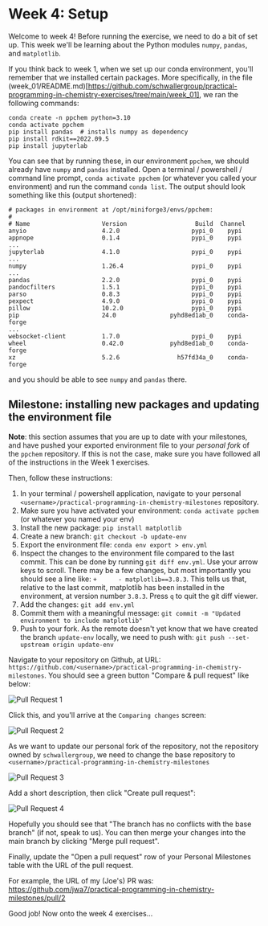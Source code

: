 # Week 4: Setup

Welcome to week 4! Before running the exercise, we need to do a bit of set up. This week
we'll be learning about the Python modules `numpy`, `pandas`, and `matplotlib`.

If you think back to week 1, when we set up our conda environment, you'll remember that
we installed certain packages. More specifically, in the file
(week_01/README.md)[https://github.com/schwallergroup/practical-programming-in-chemistry-exercises/tree/main/week_01],
we ran the following commands:

```
conda create -n ppchem python=3.10
conda activate ppchem
pip install pandas  # installs numpy as dependency
pip install rdkit==2022.09.5
pip install jupyterlab
```

You can see that by running these, in our environment `ppchem`, we should already have
`numpy` and `pandas` installed. Open a terminal / powershell / command line prompt,
`conda activate ppchem` (or whatever you called your environment) and run the command
`conda list`. The output should look something like this (output shortened):

```
# packages in environment at /opt/miniforge3/envs/ppchem:
#
# Name                    Version                   Build  Channel
anyio                     4.2.0                    pypi_0    pypi
appnope                   0.1.4                    pypi_0    pypi
...
jupyterlab                4.1.0                    pypi_0    pypi
...
numpy                     1.26.4                   pypi_0    pypi
...
pandas                    2.2.0                    pypi_0    pypi
pandocfilters             1.5.1                    pypi_0    pypi
parso                     0.8.3                    pypi_0    pypi
pexpect                   4.9.0                    pypi_0    pypi
pillow                    10.2.0                   pypi_0    pypi
pip                       24.0               pyhd8ed1ab_0    conda-forge
...
websocket-client          1.7.0                    pypi_0    pypi
wheel                     0.42.0             pyhd8ed1ab_0    conda-forge
xz                        5.2.6                h57fd34a_0    conda-forge
```

and you should be able to see `numpy` and `pandas` there.


## Milestone: installing new packages and updating the environment file

**Note**: this section assumes that you are up to date with your milestones, and have
pushed your exported environment file to your *personal fork* of the
`ppchem` repository. If this is not the case,
make sure you have followed all of the instructions in the Week 1 exercises.

Then, follow these instructions:

1. In your terminal / powershell application, navigate to your personal
`<username>/practical-programming-in-chemistry-milestones` repository.
1. Make sure you have activated your environment: `conda activate ppchem` (or whatever
   you named your env)
1. Install the new package: `pip install matplotlib`
1. Create a new branch: `git checkout -b update-env`
1. Export the environment file: `conda env export > env.yml`
1. Inspect the changes to the environment file compared to the last commit. This can be
   done by running `git diff env.yml`. Use your arrow keys to scroll. There may be a few
   changes, but most importantly you should see a line like: `+      -
   matplotlib==3.8.3`. This tells us that, relative to the last commit, matplotlib has
   been installed in the environment, at version number `3.8.3`. Press `q` to quit the
   git diff viewer.
1. Add the changes: `git add env.yml`
1. Commit them with a meaningful message: `git commit -m "Updated environment to include
   matplotlib"`
1. Push to your fork. As the remote doesn't yet know that we have created the branch
   `update-env` locally, we need to push with: `git push --set-upstream origin
   update-env`
   
Navigate to your repository on Github, at URL:
`https://github.com/<username>/practical-programming-in-chemistry-milestones`. You should
see a green button "Compare & pull request" like below:

![Pull Request 1](../assets/week_04_pull_request/pull_request_1.png)

Click this, and you'll arrive at the `Comparing changes` screen:

![Pull Request 2](../assets/week_04_pull_request/pull_request_2.png)

As we want to update our personal fork of the repository, not the repository owned by
`schwallergroup`, we need to change the base repository to
`<username>/practical-programming-in-chemistry-milestones`

![Pull Request 3](../assets/week_04_pull_request/pull_request_3.png)

Add a short description, then click "Create pull request":

![Pull Request 4](../assets/week_04_pull_request/pull_request_4.png)

Hopefully you should see that "The branch has no conflicts with the base branch" (if
not, speak to us). You can then merge your changes into the main branch by clicking
"Merge pull request".

Finally, update the "Open a pull request" row of your Personal Milestones table with the
URL of the pull request.

For example, the URL of my (Joe's) PR was:
https://github.com/jwa7/practical-programming-in-chemistry-milestones/pull/2 


Good job! Now onto the week 4 exercises...
